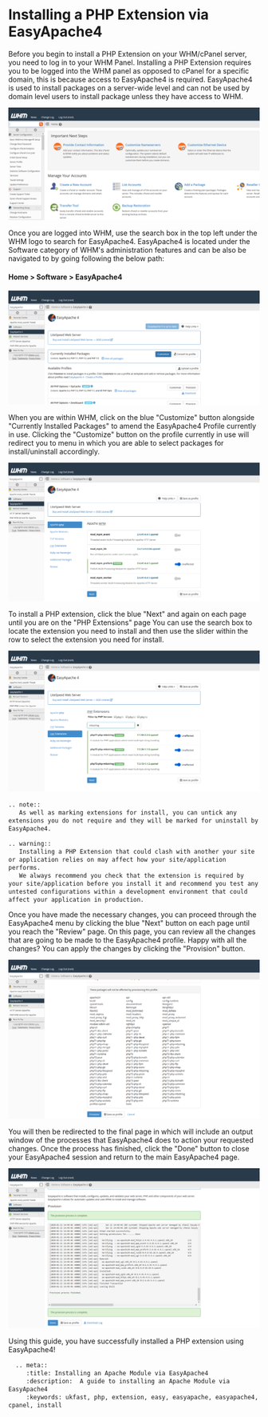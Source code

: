 # Installing a PHP Extension via EasyApache4

Before you begin to install a PHP Extension on your WHM/cPanel server, you need to log in to your WHM Panel.
Installing a PHP Extension requires you to be logged into the WHM panel as opposed to cPanel for a specific domain, this is because access to EasyApache4 is required.
EasyApache4 is used to install packages on a server-wide level and can not be used by domain level users to install package unless they have access to WHM.

![cPanel Home](files/cpanel_home.PNG)

Once you are logged into WHM, use the search box in the top left under the WHM logo to search for EasyApache4.
EasyApache4 is located under the Software category of WHM's administration features and can be also be navigated to by going following the below path:

#### Home > Software > EasyApache4

![cPanel EA4 Home](files/cpanel_easyapache4home.PNG)

When you are within WHM, click on the blue "Customize" button alongside "Currently Installed Packages" to amend the EasyApache4 Profile currently in use.
Clicking the "Customize" button on the profile currently in use will redirect you to menu in which you are able to select packages for install/uninstall accordingly.

![cPanel EA4 Apache MPM](files/cpanel_easyapache4apachempm.PNG)

To install a PHP extension, click the blue "Next" and again on each page until you are on the "PHP Extensions" page
You can use the search box to locate the extension you need to install and then use the slider within the row to select the extension you need for install.

![cPanel EA4 PHP Extension](files/cpanel_easyapache4phpextension.PNG)

```eval_rst
.. note::
   As well as marking extensions for install, you can untick any extensions you do not require and they will be marked for uninstall by EasyApache4.
```

```eval_rst
.. warning::
   Installing a PHP Extension that could clash with another your site or application relies on may affect how your site/application performs.
   We always recommend you check that the extension is required by your site/application before you install it and recommend you test any untested configurations within a development environment that could affect your application in production.
```

Once you have made the necessary changes, you can proceed through the EasyApache4 menu by clicking the blue "Next" button on each page until you reach the "Review" page.
On this page, you can review all the changes that are going to be made to the EasyApache4 profile. Happy with all the changes? You can apply the changes by clicking the "Provision" button.

![cPanel EA4 Review](files/cpanel_easyapache4review.PNG)

You will then be redirected to the final page in which will include an output window of the processes that EasyApache4 does to action your requested changes.
Once the process has finished, click the "Done" button to close your EasyApache4 session and return to the main EasyApache4 page.

![cPanel EA4 Done](files/cpanel_easyapache4done.PNG)

Using this guide, you have successfully installed a PHP extension using EasyApache4!

```eval_rst
  .. meta::
     :title: Installing an Apache Module via EasyApache4
     :description:  A guide to installing an Apache Module via EasyApache4
     :keywords: ukfast, php, extension, easy, easyapache, easyapache4, cpanel, install
